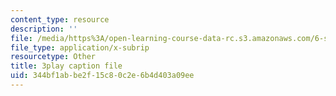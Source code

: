 ```yaml
---
content_type: resource
description: ''
file: /media/https%3A/open-learning-course-data-rc.s3.amazonaws.com/6-s897-machine-learning-for-healthcare-spring-2019/344bf1abbe2f15c80c2e6b4d403a09ee_kZrb6ZIwJqg.srt
file_type: application/x-subrip
resourcetype: Other
title: 3play caption file
uid: 344bf1ab-be2f-15c8-0c2e-6b4d403a09ee
---
```

